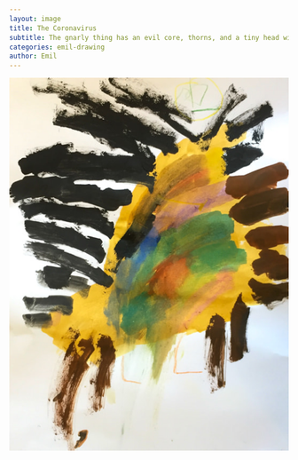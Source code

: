 ```yaml
---
layout: image
title: The Coronavirus
subtitle: The gnarly thing has an evil core, thorns, and a tiny head with teeth all through the head.
categories: emil-drawing
author: Emil
---
```

![](/i/IMG_0729.jpg)

